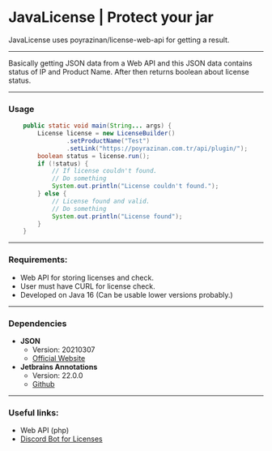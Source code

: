# JavaLicense | Protect your jar

JavaLicense uses poyrazinan/license-web-api for getting a result.

---

Basically getting JSON data from a Web API and this JSON data contains status of IP and Product Name. 
After then returns boolean about license status.

---

### Usage
```java
    public static void main(String... args) {
        License license = new LicenseBuilder()
                .setProductName("Test")
                .setLink("https://poyrazinan.com.tr/api/plugin/");
        boolean status = license.run();
        if (!status) {
            // If license couldn't found.
            // Do something
            System.out.println("License couldn't found.");
        } else {
            // License found and valid.
            // Do something
            System.out.println("License found");
        }
    }
```

---

### Requirements:

* Web API for storing licenses and check.
* User must have CURL for license check.
* Developed on Java 16 (Can be usable lower versions probably.)

---

### Dependencies

- **JSON**
  - Version: 20210307
  - [Official Website](https://www.json.org/json-en.html)
- **Jetbrains Annotations**
  - Version: 22.0.0
  - [Github](https://github.com/JetBrains/java-annotations)

---

### Useful links:
* Web API (php)
* [Discord Bot for Licenses](https://github.com/poyrazinan/GeikPlugins-Discord-Bot)